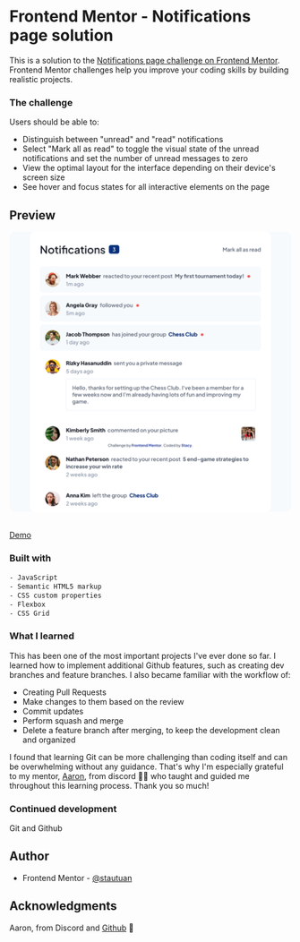 # Frontend Mentor - Notifications page solution

This is a solution to the [Notifications page challenge on Frontend Mentor](https://www.frontendmentor.io/challenges/notifications-page-DqK5QAmKbC). Frontend Mentor challenges help you improve your coding skills by building realistic projects.

### The challenge

Users should be able to:

- Distinguish between "unread" and "read" notifications
- Select "Mark all as read" to toggle the visual state of the unread notifications and set the number of unread messages to zero
- View the optimal layout for the interface depending on their device's screen size
- See hover and focus states for all interactive elements on the page

## Preview

<img src="./assets/images/notification-page.png" height="500" style="border-radius:10px;margin-bottom:1rem;" />

[Demo](https://stautuan.github.io/preview.png)

### Built with

```
- JavaScript
- Semantic HTML5 markup
- CSS custom properties
- Flexbox
- CSS Grid
```

### What I learned

This has been one of the most important projects I've ever done so far. I learned how to implement additional Github features, such as creating dev branches and feature branches. I also became familiar with the workflow of:

- Creating Pull Requests
- Make changes to them based on the review
- Commit updates
- Perform squash and merge
- Delete a feature branch after merging, to keep the development clean and organized

I found that learning Git can be more challenging than coding itself and can be overwhelming without any guidance. That's why I'm especially grateful to my mentor, [Aaron](https://github.com/Aaront028), from discord 👋😄 who taught and guided me throughout this learning process. Thank you so much!

### Continued development

Git and Github

## Author

- Frontend Mentor - [@stautuan](https://www.frontendmentor.io/profile/stautuan)

## Acknowledgments

Aaron, from Discord and [Github](https://github.com/Aaront028) 🙏
